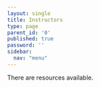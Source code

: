 ```yaml
---
layout: single
title: Instructors
type: page
parent_id: '0'
published: true
password: ''
sidebar:
  nav: "menu"
---
```


There are resources available.